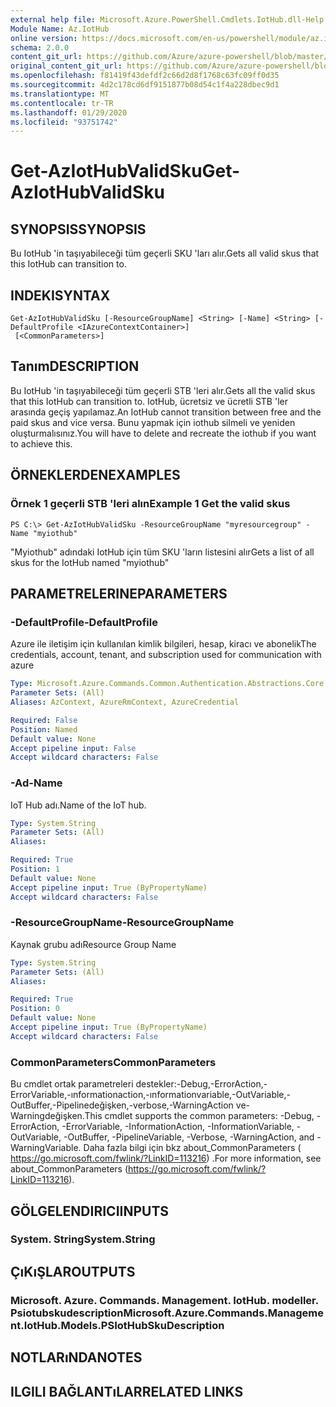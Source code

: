 ```yaml
---
external help file: Microsoft.Azure.PowerShell.Cmdlets.IotHub.dll-Help.xml
Module Name: Az.IotHub
online version: https://docs.microsoft.com/en-us/powershell/module/az.iothub/get-aziothubvalidsku
schema: 2.0.0
content_git_url: https://github.com/Azure/azure-powershell/blob/master/src/IotHub/IotHub/help/Get-AzIotHubValidSku.md
original_content_git_url: https://github.com/Azure/azure-powershell/blob/master/src/IotHub/IotHub/help/Get-AzIotHubValidSku.md
ms.openlocfilehash: f81419f43defdf2c66d2d8f1768c63fc09ff0d35
ms.sourcegitcommit: 4d2c178cd6df9151877b08d54c1f4a228dbec9d1
ms.translationtype: MT
ms.contentlocale: tr-TR
ms.lasthandoff: 01/29/2020
ms.locfileid: "93751742"
---
```

# <span data-ttu-id="75c2e-101">Get-AzIotHubValidSku</span><span class="sxs-lookup"><span data-stu-id="75c2e-101">Get-AzIotHubValidSku</span></span>

## <span data-ttu-id="75c2e-102">SYNOPSIS</span><span class="sxs-lookup"><span data-stu-id="75c2e-102">SYNOPSIS</span></span>
<span data-ttu-id="75c2e-103">Bu IotHub 'in taşıyabileceği tüm geçerli SKU 'ları alır.</span><span class="sxs-lookup"><span data-stu-id="75c2e-103">Gets all valid skus that this IotHub can transition to.</span></span>

## <span data-ttu-id="75c2e-104">INDEKI</span><span class="sxs-lookup"><span data-stu-id="75c2e-104">SYNTAX</span></span>

```
Get-AzIotHubValidSku [-ResourceGroupName] <String> [-Name] <String> [-DefaultProfile <IAzureContextContainer>]
 [<CommonParameters>]
```

## <span data-ttu-id="75c2e-105">Tanım</span><span class="sxs-lookup"><span data-stu-id="75c2e-105">DESCRIPTION</span></span>
<span data-ttu-id="75c2e-106">Bu IotHub 'in taşıyabileceği tüm geçerli STB 'leri alır.</span><span class="sxs-lookup"><span data-stu-id="75c2e-106">Gets all the valid skus that this IotHub can transition to.</span></span>
<span data-ttu-id="75c2e-107">IotHub, ücretsiz ve ücretli STB 'ler arasında geçiş yapılamaz.</span><span class="sxs-lookup"><span data-stu-id="75c2e-107">An IotHub cannot transition between free and the paid skus and vice versa.</span></span> <span data-ttu-id="75c2e-108">Bunu yapmak için iothub silmeli ve yeniden oluşturmalısınız.</span><span class="sxs-lookup"><span data-stu-id="75c2e-108">You will have to delete and recreate the iothub if you want to achieve this.</span></span>

## <span data-ttu-id="75c2e-109">ÖRNEKLERDEN</span><span class="sxs-lookup"><span data-stu-id="75c2e-109">EXAMPLES</span></span>

### <span data-ttu-id="75c2e-110">Örnek 1 geçerli STB 'leri alın</span><span class="sxs-lookup"><span data-stu-id="75c2e-110">Example 1 Get the valid skus</span></span>
```
PS C:\> Get-AzIotHubValidSku -ResourceGroupName "myresourcegroup" -Name "myiothub"
```

<span data-ttu-id="75c2e-111">"Myiothub" adındaki IotHub için tüm SKU 'ların listesini alır</span><span class="sxs-lookup"><span data-stu-id="75c2e-111">Gets a list of all skus for the IotHub named "myiothub"</span></span>

## <span data-ttu-id="75c2e-112">PARAMETRELERINE</span><span class="sxs-lookup"><span data-stu-id="75c2e-112">PARAMETERS</span></span>

### <span data-ttu-id="75c2e-113">-DefaultProfile</span><span class="sxs-lookup"><span data-stu-id="75c2e-113">-DefaultProfile</span></span>
<span data-ttu-id="75c2e-114">Azure ile iletişim için kullanılan kimlik bilgileri, hesap, kiracı ve abonelik</span><span class="sxs-lookup"><span data-stu-id="75c2e-114">The credentials, account, tenant, and subscription used for communication with azure</span></span>

```yaml
Type: Microsoft.Azure.Commands.Common.Authentication.Abstractions.Core.IAzureContextContainer
Parameter Sets: (All)
Aliases: AzContext, AzureRmContext, AzureCredential

Required: False
Position: Named
Default value: None
Accept pipeline input: False
Accept wildcard characters: False
```

### <span data-ttu-id="75c2e-115">-Ad</span><span class="sxs-lookup"><span data-stu-id="75c2e-115">-Name</span></span>
<span data-ttu-id="75c2e-116">IoT Hub adı.</span><span class="sxs-lookup"><span data-stu-id="75c2e-116">Name of the IoT hub.</span></span> 

```yaml
Type: System.String
Parameter Sets: (All)
Aliases:

Required: True
Position: 1
Default value: None
Accept pipeline input: True (ByPropertyName)
Accept wildcard characters: False
```

### <span data-ttu-id="75c2e-117">-ResourceGroupName</span><span class="sxs-lookup"><span data-stu-id="75c2e-117">-ResourceGroupName</span></span>
<span data-ttu-id="75c2e-118">Kaynak grubu adı</span><span class="sxs-lookup"><span data-stu-id="75c2e-118">Resource Group Name</span></span>

```yaml
Type: System.String
Parameter Sets: (All)
Aliases:

Required: True
Position: 0
Default value: None
Accept pipeline input: True (ByPropertyName)
Accept wildcard characters: False
```

### <span data-ttu-id="75c2e-119">CommonParameters</span><span class="sxs-lookup"><span data-stu-id="75c2e-119">CommonParameters</span></span>
<span data-ttu-id="75c2e-120">Bu cmdlet ortak parametreleri destekler:-Debug,-ErrorAction,-ErrorVariable,-ınformationaction,-ınformationvariable,-OutVariable,-OutBuffer,-Pipelinedeğişken,-verbose,-WarningAction ve-Warningdeğişken.</span><span class="sxs-lookup"><span data-stu-id="75c2e-120">This cmdlet supports the common parameters: -Debug, -ErrorAction, -ErrorVariable, -InformationAction, -InformationVariable, -OutVariable, -OutBuffer, -PipelineVariable, -Verbose, -WarningAction, and -WarningVariable.</span></span> <span data-ttu-id="75c2e-121">Daha fazla bilgi için bkz about_CommonParameters ( https://go.microsoft.com/fwlink/?LinkID=113216) .</span><span class="sxs-lookup"><span data-stu-id="75c2e-121">For more information, see about_CommonParameters (https://go.microsoft.com/fwlink/?LinkID=113216).</span></span>

## <span data-ttu-id="75c2e-122">GÖLGELENDIRICI</span><span class="sxs-lookup"><span data-stu-id="75c2e-122">INPUTS</span></span>

### <span data-ttu-id="75c2e-123">System. String</span><span class="sxs-lookup"><span data-stu-id="75c2e-123">System.String</span></span>

## <span data-ttu-id="75c2e-124">ÇıKıŞLAR</span><span class="sxs-lookup"><span data-stu-id="75c2e-124">OUTPUTS</span></span>

### <span data-ttu-id="75c2e-125">Microsoft. Azure. Commands. Management. IotHub. modeller. Psiotubskudescription</span><span class="sxs-lookup"><span data-stu-id="75c2e-125">Microsoft.Azure.Commands.Management.IotHub.Models.PSIotHubSkuDescription</span></span>

## <span data-ttu-id="75c2e-126">NOTLARıNDA</span><span class="sxs-lookup"><span data-stu-id="75c2e-126">NOTES</span></span>

## <span data-ttu-id="75c2e-127">ILGILI BAĞLANTıLAR</span><span class="sxs-lookup"><span data-stu-id="75c2e-127">RELATED LINKS</span></span>

